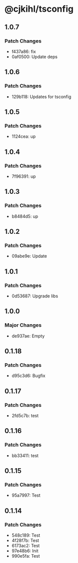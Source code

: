 # @cjkihl/tsconfig

## 1.0.7

### Patch Changes

- f437a86: fix
- 0af0500: Update deps

## 1.0.6

### Patch Changes

- 129b118: Updates for tsconfig

## 1.0.5

### Patch Changes

- 1124cea: up

## 1.0.4

### Patch Changes

- 7f96391: up

## 1.0.3

### Patch Changes

- b8484d5: up

## 1.0.2

### Patch Changes

- 09abe9e: Update

## 1.0.1

### Patch Changes

- 0d53687: Upgrade libs

## 1.0.0

### Major Changes

- de937ae: Empty

## 0.1.18

### Patch Changes

- d95c3d6: Bugfix

## 0.1.17

### Patch Changes

- 2fd5c7b: test

## 0.1.16

### Patch Changes

- bb33411: test

## 0.1.15

### Patch Changes

- 95a7997: Test

## 0.1.14

### Patch Changes

- 548c189: Test
- 4f28f7b: Test
- 6173ac2: Test
- 97e48b6: Init
- 990e5fa: Test
